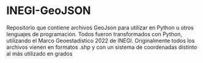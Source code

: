 # INEGI-GeoJSON
Repositorio que contiene archivos GeoJson para utilizar en Python u otros lenguajes de programación. Todos fueron transformados con Python, utilizando el Marco Geoestadístico 2022 de INEGI. Originalmente todos los archivos vienen en formatos .shp y con un sistema de coordenadas distinto al más utilizado en grados
